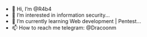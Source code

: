 - 👋 Hi, I’m @R4b4
- 👀 I’m interested in information security...
- 🌱 I’m currently learning Web development | Pentest...
- 📫 How to reach me telegram: @Dracoonm

<!---
R4b4/R4b4 is a ✨ special ✨ repository because its `README.md` (this file) appears on your GitHub profile.
You can click the Preview link to take a look at your changes.
--->
